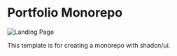 # Portfolio Monorepo

![Landing Page](https://github.com/user-attachments/assets/9cd8eb6a-ae50-4243-9147-8efb6ad6d5ff)

This template is for creating a monorepo with shadcn/ui.
